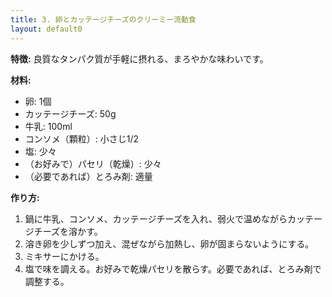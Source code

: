 ```yaml
---
title: 3. 卵とカッテージチーズのクリーミー流動食
layout: default0
---
```

**特徴:** 良質なタンパク質が手軽に摂れる、まろやかな味わいです。

**材料:**

* 卵: 1個
* カッテージチーズ: 50g
* 牛乳: 100ml
* コンソメ（顆粒）: 小さじ1/2
* 塩: 少々
* （お好みで）パセリ（乾燥）: 少々
* （必要であれば）とろみ剤: 適量

**作り方:**

1.  鍋に牛乳、コンソメ、カッテージチーズを入れ、弱火で温めながらカッテージチーズを溶かす。
2.  溶き卵を少しずつ加え、混ぜながら加熱し、卵が固まらないようにする。
3.  ミキサーにかける。
4.  塩で味を調える。お好みで乾燥パセリを散らす。必要であれば、とろみ剤で調整する。
